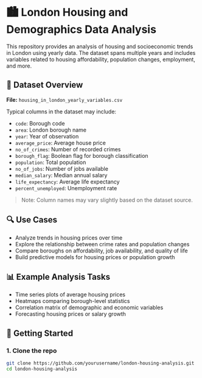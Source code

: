 # 🏙️ London Housing and Demographics Data Analysis

This repository provides an analysis of housing and socioeconomic trends in London using yearly data. The dataset spans multiple years and includes variables related to housing affordability, population changes, employment, and more.

## 📁 Dataset Overview

**File:** `housing_in_london_yearly_variables.csv`

Typical columns in the dataset may include:

- `code`: Borough code  
- `area`: London borough name  
- `year`: Year of observation  
- `average_price`: Average house price  
- `no_of_crimes`: Number of recorded crimes  
- `borough_flag`: Boolean flag for borough classification  
- `population`: Total population  
- `no_of_jobs`: Number of jobs available  
- `median_salary`: Median annual salary  
- `life_expectancy`: Average life expectancy  
- `percent_unemployed`: Unemployment rate  

> Note: Column names may vary slightly based on the dataset source.

## 🔍 Use Cases

- Analyze trends in housing prices over time  
- Explore the relationship between crime rates and population changes  
- Compare boroughs on affordability, job availability, and quality of life  
- Build predictive models for housing prices or population growth

## 📊 Example Analysis Tasks

- Time series plots of average housing prices  
- Heatmaps comparing borough-level statistics  
- Correlation matrix of demographic and economic variables  
- Forecasting housing prices or salary growth

## 🚀 Getting Started

### 1. Clone the repo

```bash
git clone https://github.com/yourusername/london-housing-analysis.git
cd london-housing-analysis
